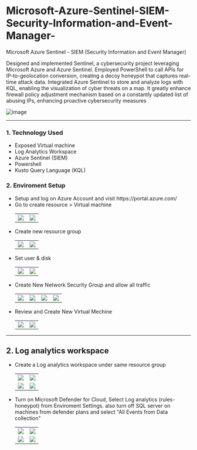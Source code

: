 # Microsoft-Azure-Sentinel-SIEM-Security-Information-and-Event-Manager-
Microsoft Azure Sentinel - SIEM (Security Information and Event Manager)

Designed and implemented Sentinel, a cybersecurity project leveraging Microsoft Azure and Azure Sentinel. Employed PowerShell to call APIs for IP-to-geolocation conversion, creating a decoy honeypot that captures real-time attack data. Integrated Azure Sentinel to store and analyze logs with KQL, enabling the visualization of cyber threats on a map. It greatly enhance firewall policy adjustment mechanism based on a constantly updated list of abusing IPs, enhancing proactive cybersecurity measures

![image](https://github.com/Shifat-udn/Microsoft-Azure-Sentinel---SIEM-Security-Information-and-Event-Manager-/assets/141313925/847179a0-09c1-40fa-b012-406458e6f02b)
<hr/>
<h3>1.	Technology Used </h3>
<ul>
  <li>Exposed Virtual machine</li>
  <li>Log Analytics Workspace</li> 
  <li>Azure Sentinel (SIEM)</li>
  <li>Powershell </li>
  <li>Kusto Query Language (KQL)</li> 
</ul>


<h3>2. Enviroment Setup</h3>
<ul>
  <li>Setup and log on Azure Account and visit https://portal.azure.com/</li>
  <li>Go to create resource > Virtual machine
  <table>
  <tr><td><img src="https://github.com/Shifat-udn/Microsoft-Azure-Sentinel---SIEM-Security-Information-and-Event-Manager-/assets/141313925/21b52823-993b-46c3-8d3d-952710c0e777"></td>
  <td><img src="https://github.com/Shifat-udn/Microsoft-Azure-Sentinel---SIEM-Security-Information-and-Event-Manager-/assets/141313925/da35a590-492e-42df-bee8-f9fa01d5f273"></td></tr>
  </table>
 </li>
  <li>Create new resource group
  <table>
  <tr><td> <img src="https://github.com/Shifat-udn/Microsoft-Azure-Sentinel---SIEM-Security-Information-and-Event-Manager-/assets/141313925/7950ac21-a54e-4761-9c62-90118234262f"></td>
  <td><img src="https://github.com/Shifat-udn/Microsoft-Azure-Sentinel---SIEM-Security-Information-and-Event-Manager-/assets/141313925/a522aa62-f749-4daa-9c21-332c06515303"></td></tr>
  </table>
  </li>
    <li>Set user & disk
  <table>
  <tr><td> <img src="https://github.com/Shifat-udn/Microsoft-Azure-Sentinel---SIEM-Security-Information-and-Event-Manager-/assets/141313925/a252e350-c2ea-4ca9-96db-da1b7e72f52f"></td>
  <td><img src="https://github.com/Shifat-udn/Microsoft-Azure-Sentinel---SIEM-Security-Information-and-Event-Manager-/assets/141313925/c7f8b012-5044-4cdd-806e-7587e9f80d8f"></td></tr>
  </table>
  </li>
      <li>Create New Network Security Group and allow all traffic 
  <table>
  <tr><td> <img src="https://github.com/Shifat-udn/Microsoft-Azure-Sentinel---SIEM-Security-Information-and-Event-Manager-/assets/141313925/74a6896d-0132-47c7-bc5e-97df456d21f8"></td>
  <td><img src="https://github.com/Shifat-udn/Microsoft-Azure-Sentinel---SIEM-Security-Information-and-Event-Manager-/assets/141313925/eacdfd35-6eea-4c24-8e8a-f8fa97ec9800"></td>
  <td><img src="https://github.com/Shifat-udn/Microsoft-Azure-Sentinel---SIEM-Security-Information-and-Event-Manager-/assets/141313925/26af24b0-9466-4f0f-8a54-a90fa6c765e4"></td>
  <td><img src="https://github.com/Shifat-udn/Microsoft-Azure-Sentinel---SIEM-Security-Information-and-Event-Manager-/assets/141313925/8ee9beef-39df-42d9-b6a7-65e001b1b79a"></td></tr>
  </table>
  </li>
  <li>Review and Create New Virtual Mechine 
  <table>
  <tr><td> <img src="https://github.com/Shifat-udn/Microsoft-Azure-Sentinel---SIEM-Security-Information-and-Event-Manager-/assets/141313925/b60b34e1-3edf-43f8-85be-cee643c3ed8b"></td>
  <td><img src="https://github.com/Shifat-udn/Microsoft-Azure-Sentinel---SIEM-Security-Information-and-Event-Manager-/assets/141313925/a8db4eba-5677-45a3-a972-b0bfe2a39792"></td>
 </tr>
  </table>
  </li>
</ul>
<hr/>
<h2>2. Log analytics workspace </h2>
<ul>
    <li>Create a Log analytics workspace under same resource group
  <table>
  <tr><td> <img src="https://github.com/Shifat-udn/Microsoft-Azure-Sentinel---SIEM-Security-Information-and-Event-Manager-/assets/141313925/6d654778-df9f-41dc-8f08-d33843034216"></td>
  <td><img src="https://github.com/Shifat-udn/Microsoft-Azure-Sentinel---SIEM-Security-Information-and-Event-Manager-/assets/141313925/96dc409e-5548-4b7a-98db-9800ec40e728"></td></tr>
  <tr><td> <img src="https://github.com/Shifat-udn/Microsoft-Azure-Sentinel---SIEM-Security-Information-and-Event-Manager-/assets/141313925/6d1c7bc0-85bb-405d-80c0-f92b3086fe88"></td>
  <td><img src="https://github.com/Shifat-udn/Microsoft-Azure-Sentinel---SIEM-Security-Information-and-Event-Manager-/assets/141313925/ca74df7d-35ad-46c5-bfd4-70eed94a8001"></td></tr>
  </table>
  </li>
   <li> Turn on Microsoft Defender for Cloud, Select Log analytics (rules-honeypot) from Enviroment Settings. also turn off SQL server on machines from defender plans and select "All Events from Data collection" 
  <table>
  <tr><td> <img src="https://github.com/Shifat-udn/Microsoft-Azure-Sentinel---SIEM-Security-Information-and-Event-Manager-/assets/141313925/4058aea9-0db8-4c96-ba02-12cded462070"></td>
  <td><img src="https://github.com/Shifat-udn/Microsoft-Azure-Sentinel---SIEM-Security-Information-and-Event-Manager-/assets/141313925/4d0542cb-0573-46e2-935d-c719e2cc1434"></td></tr>
  <tr><td> <img src="https://github.com/Shifat-udn/Microsoft-Azure-Sentinel---SIEM-Security-Information-and-Event-Manager-/assets/141313925/200d5f55-53a1-4523-aa8e-1ea5c3553669"></td>
  <td><img src="https://github.com/Shifat-udn/Microsoft-Azure-Sentinel---SIEM-Security-Information-and-Event-Manager-/assets/141313925/e2a57087-9f58-4f03-9e1d-c875bbc4b08c"></td></tr>
  </table>
  </li>
</ul>
